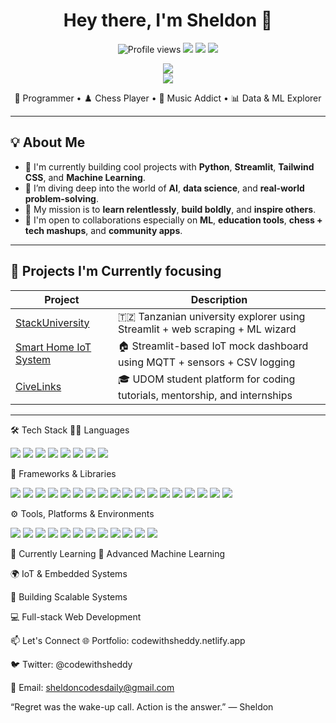 
<h1 align="center">Hey there, I'm Sheldon 👋</h1>

<p align="center">
  <img src="https://komarev.com/ghpvc/?username=zuck30&style=for-the-badge&color=blueviolet" alt="Profile views" />
  <img src="https://img.shields.io/badge/Code-Python-blue?style=for-the-badge&logo=python&logoColor=white" />
  <img src="https://img.shields.io/badge/Machine%20Learning-🔥-red?style=for-the-badge" />
  <img src="https://img.shields.io/badge/Made%20with-❤️-pink?style=for-the-badge" />
</p>

<p align="center">
  <img src="https://github-readme-stats.vercel.app/api?username=zuck30&show_icons=true&theme=radical&hide=prs&count_private=true" />
  <br>
  <img src="https://github-readme-streak-stats.herokuapp.com/?user=zuck30&theme=radical" />
</p>

<p align="center">
  🧠 Programmer • ♟️ Chess Player • 🎵 Music Addict • 📊 Data & ML Explorer
</p>

---

## 💡 About Me

- 🔭 I'm currently building cool projects with **Python**, **Streamlit**, **Tailwind CSS**, and **Machine Learning**.
- 🌱 I’m diving deep into the world of **AI**, **data science**, and **real-world problem-solving**.
- 🧠 My mission is to **learn relentlessly**, **build boldly**, and **inspire others**.
- 💞️ I'm open to collaborations especially on **ML**, **education tools**, **chess + tech mashups**, and **community apps**.

---

## 🚀 Projects I'm Currently focusing

| Project | Description |
|--------|-------------|
| [StackUniversity](https://github.com/zuck30/stackuniversity) | 🇹🇿 Tanzanian university explorer using Streamlit + web scraping + ML wizard |
| [Smart Home IoT System](#) | 🏠 Streamlit-based IoT mock dashboard using MQTT + sensors + CSV logging |
| [CiveLinks](#) | 🎓 UDOM student platform for coding tutorials, mentorship, and internships |

---
🛠️ Tech Stack
👨‍💻 Languages
<p> <img src="https://img.shields.io/badge/Python-3776AB?style=flat-square&logo=python&logoColor=white" /> <img src="https://img.shields.io/badge/JavaScript-F7DF1E?style=flat-square&logo=javascript&logoColor=black" /> <img src="https://img.shields.io/badge/TypeScript-3178C6?style=flat-square&logo=typescript&logoColor=white" /> <img src="https://img.shields.io/badge/C/C++-00599C?style=flat-square&logo=c%2B%2B&logoColor=white" /> <img src="https://img.shields.io/badge/HTML5-E34F26?style=flat-square&logo=html5&logoColor=white" /> <img src="https://img.shields.io/badge/CSS3-1572B6?style=flat-square&logo=css3&logoColor=white" /> <img src="https://img.shields.io/badge/Shell_Script-89e051?style=flat-square&logo=gnu-bash&logoColor=white" /> <img src="https://img.shields.io/badge/Bash-4EAA25?style=flat-square&logo=gnu-bash&logoColor=white" /> </p>
🧰 Frameworks & Libraries
<p> <!-- Web & UI --> <img src="https://img.shields.io/badge/Streamlit-FF4B4B?style=flat-square&logo=streamlit&logoColor=white" /> <img src="https://img.shields.io/badge/React-20232A?style=flat-square&logo=react&logoColor=61DAFB" /> <img src="https://img.shields.io/badge/Tailwind_CSS-38B2AC?style=flat-square&logo=tailwind-css&logoColor=white" /> <img src="https://img.shields.io/badge/Bootstrap-7952B3?style=flat-square&logo=bootstrap&logoColor=white" /> <!-- Data Science --> <img src="https://img.shields.io/badge/Pandas-150458?style=flat-square&logo=pandas&logoColor=white" /> <img src="https://img.shields.io/badge/Numpy-013243?style=flat-square&logo=numpy&logoColor=white" /> <img src="https://img.shields.io/badge/Matplotlib-11557C?style=flat-square&logo=plotly&logoColor=white" /> <img src="https://img.shields.io/badge/Seaborn-004B6F?style=flat-square&logo=python&logoColor=white" /> <img src="https://img.shields.io/badge/WordCloud-29B6F6?style=flat-square&logo=cloudflare&logoColor=white" /> <!-- Machine Learning & AI --> <img src="https://img.shields.io/badge/scikit--learn-F7931E?style=flat-square&logo=scikitlearn&logoColor=white" /> <img src="https://img.shields.io/badge/TensorFlow-FF6F00?style=flat-square&logo=tensorflow&logoColor=white" /> <img src="https://img.shields.io/badge/PyTorch-EE4C2C?style=flat-square&logo=pytorch&logoColor=white" /> <img src="https://img.shields.io/badge/OpenCV-5C3EE8?style=flat-square&logo=opencv&logoColor=white" /> <!-- Web Scraping & APIs --> <img src="https://img.shields.io/badge/BeautifulSoup-004C3F?style=flat-square&logo=python&logoColor=white" /> <img src="https://img.shields.io/badge/Requests-005571?style=flat-square&logo=python&logoColor=white" /> <img src="https://img.shields.io/badge/FastAPI-009688?style=flat-square&logo=fastapi&logoColor=white" /> <!-- IoT & MQTT --> <img src="https://img.shields.io/badge/Paho_MQTT-FF9800?style=flat-square&logo=raspberrypi&logoColor=white" /> <img src="https://img.shields.io/badge/MockGPIO-556B2F?style=flat-square&logo=raspberrypi&logoColor=white" /> </p>
⚙️ Tools, Platforms & Environments
<p> <img src="https://img.shields.io/badge/Git-F05032?style=flat-square&logo=git&logoColor=white" /> <img src="https://img.shields.io/badge/GitHub-181717?style=flat-square&logo=github&logoColor=white" /> <img src="https://img.shields.io/badge/VS%20Code-007ACC?style=flat-square&logo=visual-studio-code&logoColor=white" /> <img src="https://img.shields.io/badge/Figma-F24E1E?style=flat-square&logo=figma&logoColor=white" /> <img src="https://img.shields.io/badge/Postman-FF6C37?style=flat-square&logo=postman&logoColor=white" /> <img src="https://img.shields.io/badge/Anaconda-44A833?style=flat-square&logo=anaconda&logoColor=white" /> <img src="https://img.shields.io/badge/Jupyter-F37626?style=flat-square&logo=jupyter&logoColor=white" /> <img src="https://img.shields.io/badge/Linux-FCC624?style=flat-square&logo=linux&logoColor=black" /> <img src="https://img.shields.io/badge/macOS-000000?style=flat-square&logo=apple&logoColor=white" /> <img src="https://img.shields.io/badge/Zsh-89e051?style=flat-square&logo=gnu-bash&logoColor=white" /> <img src="https://img.shields.io/badge/Notion-000000?style=flat-square&logo=notion&logoColor=white" /> <img src="https://img.shields.io/badge/Netlify-00C7B7?style=flat-square&logo=netlify&logoColor=white" /> </p>

🧠 Currently Learning
🧠 Advanced Machine Learning

🌍 IoT & Embedded Systems

💼 Building Scalable Systems

💻 Full-stack Web Development

📫 Let's Connect
🌐 Portfolio: codewithsheddy.netlify.app

🐦 Twitter: @codewithsheddy

💌 Email: sheldoncodesdaily@gmail.com

“Regret was the wake-up call. Action is the answer.” — Sheldon




